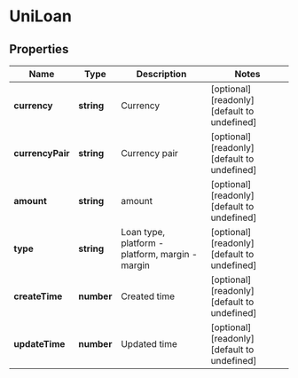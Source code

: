 # UniLoan

## Properties

Name | Type | Description | Notes
------------ | ------------- | ------------- | -------------
**currency** | **string** | Currency | [optional] [readonly] [default to undefined]
**currencyPair** | **string** | Currency pair | [optional] [readonly] [default to undefined]
**amount** | **string** | amount | [optional] [readonly] [default to undefined]
**type** | **string** | Loan type, platform - platform, margin - margin | [optional] [readonly] [default to undefined]
**createTime** | **number** | Created time | [optional] [readonly] [default to undefined]
**updateTime** | **number** | Updated time | [optional] [readonly] [default to undefined]

